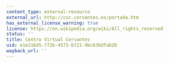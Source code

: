 ```yaml
---
content_type: external-resource
external_url: http://cvc.cervantes.es/portada.htm
has_external_license_warning: true
license: https://en.wikipedia.org/wiki/All_rights_reserved
status: ''
title: Centro Virtual Cervantes
uid: e1e11645-772b-4573-b721-9bc63bdfab26
wayback_url: ''
---
```

